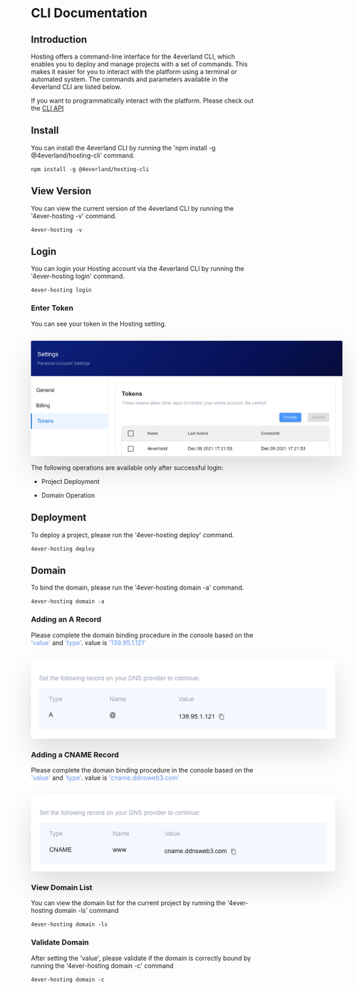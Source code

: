 # CLI Documentation

## Introduction

Hosting offers a command-line interface for the 4everland CLI, which enables you to deploy and manage projects with a set of commands. This makes it easier for you to interact with the platform using a terminal or automated system. The commands and parameters available in the 4everland CLI are listed below.

If you want to programmatically interact with the platform. Please check out the [CLI API](/api/cli/Auth.html)

## Install

You can install the 4everland CLI by running the 'npm install -g @4everland/hosting-cli' command.

```
npm install -g @4everland/hosting-cli
```

## View Version

You can view the current version of the 4everland CLI by running the '4ever-hosting -v' command.

```
4ever-hosting -v
```

## Login

You can login your Hosting account via the 4everland CLI by running the '4ever-hosting login' command.

```
4ever-hosting login
```

### Enter Token

You can see your token in the Hosting setting.

<img style="max-width:700px;margin-top:15px;box-shadow:0 30px 60px rgba(0,0,0,0.12);" src="./src/assets/api/getToken.png"/>

The following operations are available only after successful login:

- Project Deployment

- Domain Operation

## Deployment

To deploy a project, please run the '4ever-hosting deploy' command.

```
4ever-hosting deploy
```

## Domain

To bind the domain, please run the '4ever-hosting domain -a' command.

```
4ever-hosting domain -a
```

### Adding an A Record

Please complete the domain binding procedure in the console based on the <font color='cornflowerblue'>'value'</font> and <font color='cornflowerblue'>'type'</font>. value is <font color='cornflowerblue'>'139.95.1.121'</font>

<img style="max-width:700px;margin-top:15px;box-shadow:0 30px 60px rgba(0,0,0,0.12);" src="./src/assets/api/domainA.png"/>

### Adding a CNAME Record

Please complete the domain binding procedure in the console based on the <font color='cornflowerblue'>'value'</font> and <font color='cornflowerblue'>'type'</font>. value is <font color='cornflowerblue'>'cname.ddnsweb3.com' </font>

<img style="max-width:700px;margin-top:15px;box-shadow:0 30px 60px rgba(0,0,0,0.12);" src="./src/assets/api/domainCNAME.png"/>

### View Domain List

You can view the domain list for the current project by running the '4ever-hosting domain -ls' command

```
4ever-hosting domain -ls
```

### Validate Domain

After setting the 'value', please validate if the domain is correctly bound by running the '4ever-hosting domain -c' command

```
4ever-hosting domain -c
```
